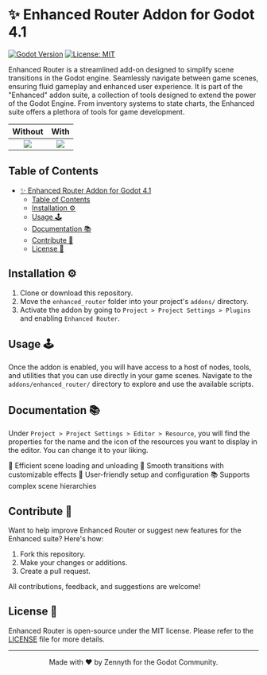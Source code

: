# ✨ Enhanced Router Addon for Godot 4.1

[![Godot Version](https://img.shields.io/badge/Godot-4.1-brightgreen.svg)](https://godotengine.org)
[![License: MIT](https://img.shields.io/badge/License-MIT-blue.svg)](https://opensource.org/licenses/MIT)

Enhanced Router is a streamlined add-on designed to simplify scene transitions in the Godot engine. Seamlessly navigate between game scenes, ensuring fluid gameplay and enhanced user experience.
It is part of the "Enhanced" addon suite, a collection of tools designed to extend the power of the Godot Engine. From inventory systems to state charts, the Enhanced suite offers a plethora of tools for game development.

Without             |  With
:-------------------------:|:-------------------------:
![](https://raw.githubusercontent.com/Zennyth/EnhancedRouter/main/examples/without.png)  |  ![](https://raw.githubusercontent.com/Zennyth/EnhancedRouter/main/examples/with.png)

## Table of Contents

- [✨ Enhanced Router Addon for Godot 4.1](#-enhanced-router-addon-for-godot-41)
  - [Table of Contents](#table-of-contents)
  - [Installation ⚙️](#installation-️)
  - [Usage 🕹️](#usage-️)
  - [Documentation 📚](#documentation-)
  - [Contribute 🤝](#contribute-)
  - [License 📄](#license-)

## Installation ⚙️

1. Clone or download this repository.
2. Move the `enhanced_router` folder into your project's `addons/` directory.
3. Activate the addon by going to `Project > Project Settings > Plugins` and enabling `Enhanced Router`.

## Usage 🕹️

Once the addon is enabled, you will have access to a host of nodes, tools, and utilities that you can use directly in your game scenes. Navigate to the `addons/enhanced_router/` directory to explore and use the available scripts.

## Documentation 📚

Under `Project > Project Settings > Editor > Resource`, you will find the properties for the name and the icon of the resources you want to display in the editor. You can change it to your liking.

🚀 Efficient scene loading and unloading
🔄 Smooth transitions with customizable effects
🔧 User-friendly setup and configuration
📚 Supports complex scene hierarchies

## Contribute 🤝

Want to help improve Enhanced Router or suggest new features for the Enhanced suite? Here's how:

1. Fork this repository.
2. Make your changes or additions.
3. Create a pull request.

All contributions, feedback, and suggestions are welcome!

## License 📄

Enhanced Router is open-source under the MIT license. Please refer to the [LICENSE](LICENSE.md) file for more details.

---

<p align="center">
    Made with ❤️ by Zennyth for the Godot Community.
</p>